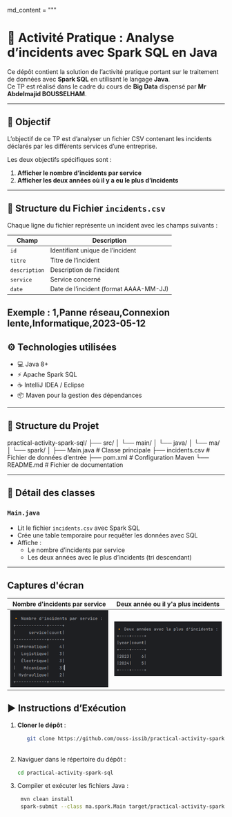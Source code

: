 md_content = """
# 🧠 Activité Pratique : Analyse d’incidents avec Spark SQL en Java

Ce dépôt contient la solution de l’activité pratique portant sur le traitement de données avec **Spark SQL** en utilisant le langage **Java**.  
Ce TP est réalisé dans le cadre du cours de **Big Data** dispensé par **Mr Abdelmajid BOUSSELHAM**.

---

## 🎯 Objectif

L’objectif de ce TP est d’analyser un fichier CSV contenant les incidents déclarés par les différents services d’une entreprise.

Les deux objectifs spécifiques sont :

1. **Afficher le nombre d’incidents par service**
2. **Afficher les deux années où il y a eu le plus d’incidents**

---

## 📁 Structure du Fichier `incidents.csv`

Chaque ligne du fichier représente un incident avec les champs suivants :

| Champ        | Description                            |
|--------------|----------------------------------------|
| `id`         | Identifiant unique de l’incident       |
| `titre`      | Titre de l’incident                    |
| `description`| Description de l’incident              |
| `service`    | Service concerné                       |
| `date`       | Date de l’incident (format AAAA-MM-JJ) |

**Exemple** :
1,Panne réseau,Connexion lente,Informatique,2023-05-12
---


## ⚙️ Technologies utilisées

- 💻 Java 8+
- ⚡ Apache Spark SQL
- ☕ IntelliJ IDEA / Eclipse
- 📦 Maven pour la gestion des dépendances

---

## 📂 Structure du Projet

practical-activity-spark-sql/
├── src/
│ └── main/
│ └── java/
│ └── ma/
│ └── spark/
│ ├── Main.java # Classe principale
├── incidents.csv # Fichier de données d’entrée
├── pom.xml # Configuration Maven
└── README.md # Fichier de documentation


---

## 📌 Détail des classes

### `Main.java`

- Lit le fichier `incidents.csv` avec Spark SQL
- Crée une table temporaire pour requêter les données avec SQL
- Affiche :
  - Le nombre d’incidents par service
  - Les deux années avec le plus d’incidents (tri descendant)

---

## Captures d'écran

| Nombre d'incidents par service | Deux année ou il y'a plus incidents | 
|---|---|
| ![](./captures/nbr_par_service.png) | ![](./captures/max_per_year.png) | 

## ▶️ Instructions d’Exécution
1. **Cloner le dépôt** :
   ```bash
      git clone https://github.com/ouss-issib/practical-activity-spark-sql.git
      
2. Naviguer dans le répertoire du dépôt :
   ```bash
   cd practical-activity-spark-sql  

3. Compiler et exécuter les fichiers Java :
   ```bash
    mvn clean install
    spark-submit --class ma.spark.Main target/practical-activity-spark-sql-1.0-SNAPSHOT.jar


